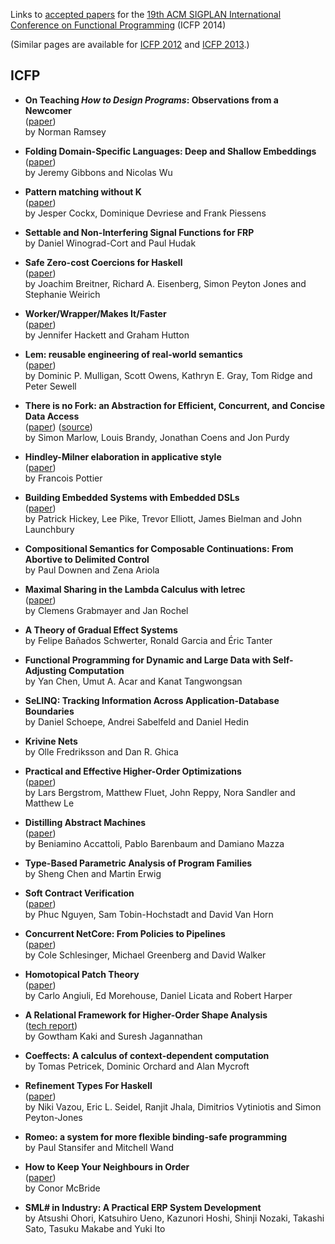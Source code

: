 Links to [accepted papers][icfp14-accepted] for the [19th ACM SIGPLAN International Conference on Functional Programming][icfp14] (ICFP 2014)

[icfp14]: http://icfpconference.org/icfp2014/
[icfp14-accepted]: http://icfpconference.org/icfp2014/accepted.html

(Similar pages are available for [ICFP 2012][icfp12] and [ICFP 2013][icfp13].)

[icfp12]: https://github.com/technogeeky/icfp12-paper-links
[icfp13]: https://github.com/gasche/icfp2013-papers

## ICFP

* **On Teaching *How to Design Programs*: Observations from a Newcomer**  
    ([paper](http://www.cs.tufts.edu/~nr/pubs/htdp.pdf))  
    by Norman Ramsey

* **Folding Domain-Specific Languages: Deep and Shallow Embeddings**  
    ([paper](http://www.cs.ox.ac.uk/jeremy.gibbons/publications/embedding.pdf))  
    by Jeremy Gibbons and Nicolas Wu

* **Pattern matching without K**  
    ([paper](http://people.cs.kuleuven.be/~jesper.cockx/Without-K/Pattern-matching-without-K.pdf))  
    by Jesper Cockx, Dominique Devriese and Frank Piessens

* **Settable and Non-Interfering Signal Functions for FRP**  
    by Daniel Winograd-Cort and Paul Hudak

* **Safe Zero-cost Coercions for Haskell**  
    ([paper](http://www.cis.upenn.edu/~eir/papers/2014/coercible/coercible.pdf))  
    by Joachim Breitner, Richard A. Eisenberg, Simon Peyton Jones and Stephanie Weirich

* **Worker/Wrapper/Makes It/Faster**  
    ([paper](http://www.cs.nott.ac.uk/~gmh/faster.pdf))  
    by Jennifer Hackett and Graham Hutton

* **Lem: reusable engineering of real-world semantics**  
    ([paper](http://www.cl.cam.ac.uk/~pes20/lem/built-doc/lem-draft.pdf))  
    by Dominic P. Mulligan, Scott Owens, Kathryn E. Gray, Tom Ridge and Peter Sewell

* **There is no Fork: an Abstraction for Efficient, Concurrent, and Concise Data Access**  
    ([paper](http://community.haskell.org/~simonmar/papers/haxl-icfp14.pdf)) ([source](https://github.com/facebook/Haxl))  
    by Simon Marlow, Louis Brandy, Jonathan Coens and Jon Purdy  

* **Hindley-Milner elaboration in applicative style**  
    ([paper](http://gallium.inria.fr/~fpottier/publis/fpottier-elaboration.pdf))  
    by Francois Pottier

* **Building Embedded Systems with Embedded DSLs**  
    ([paper](https://github.com/GaloisInc/smaccmpilot-experiencereport/blob/master/embedded-experience.pdf?raw=true))  
    by Patrick Hickey, Lee Pike, Trevor Elliott, James Bielman and John Launchbury

* **Compositional Semantics for Composable Continuations: From Abortive to Delimited Control**  
    by Paul Downen and Zena Ariola

* **Maximal Sharing in the Lambda Calculus with letrec**  
    ([paper](http://arxiv.org/pdf/1401.1460v4))  
    by Clemens Grabmayer and Jan Rochel

* **A Theory of Gradual Effect Systems**  
    by Felipe Bañados Schwerter, Ronald Garcia and Éric Tanter

* **Functional Programming for Dynamic and Large Data with Self-Adjusting Computation**  
    by Yan Chen, Umut A. Acar and Kanat Tangwongsan

* **SeLINQ: Tracking Information Across Application-Database Boundaries**  
    by Daniel Schoepe, Andrei Sabelfeld and Daniel Hedin

* **Krivine Nets**  
    by Olle Fredriksson and Dan R. Ghica

* **Practical and Effective Higher-Order Optimizations**  
    ([paper](https://dl.dropboxusercontent.com/u/1620890/website/writings/ho-optimization.pdf))  
    by Lars Bergstrom, Matthew Fluet, John Reppy, Nora Sandler and Matthew Le

* **Distilling Abstract Machines**  
    ([paper](http://lipn.univ-paris13.fr/~mazza/papers/AbsMachinesES.pdf))  
    by Beniamino Accattoli, Pablo Barenbaum and Damiano Mazza

* **Type-Based Parametric Analysis of Program Families**  
    by Sheng Chen and Martin Erwig

* **Soft Contract Verification**  
    ([paper](http://arxiv.org/pdf/1307.6239v3))  
    by Phuc Nguyen, Sam Tobin-Hochstadt and David Van Horn

* **Concurrent NetCore: From Policies to Pipelines**  
    ([paper](http://www.cis.upenn.edu/~mgree/papers/icfp2014sub_cnc.pdf))  
    by Cole Schlesinger, Michael Greenberg and David Walker

* **Homotopical Patch Theory**  
    ([paper](http://www.cs.cmu.edu/~rwh/papers/htpt/paper.pdf))  
    by Carlo Angiuli, Ed Morehouse, Daniel Licata and Robert Harper

* **A Relational Framework for Higher-Order Shape Analysis**  
    ([tech report](http://tycon.github.io/catalyst/techrep.pdf))  
    by Gowtham Kaki and Suresh Jagannathan

* **Coeffects: A calculus of context-dependent computation**  
    by Tomas Petricek, Dominic Orchard and Alan Mycroft

* **Refinement Types For Haskell**  
    ([paper](http://goto.ucsd.edu/~nvazou/refinement_types_for_haskell.pdf))  
    by Niki Vazou, Eric L. Seidel, Ranjit Jhala, Dimitrios Vytiniotis and Simon Peyton-Jones

* **Romeo: a system for more flexible binding-safe programming**  
    by Paul Stansifer and Mitchell Wand

* **How to Keep Your Neighbours in Order**  
    ([paper](https://personal.cis.strath.ac.uk/conor.mcbride/pub/Pivotal.pdf))  
    by Conor McBride

* **SML# in Industry: A Practical ERP System Development**  
    by Atsushi Ohori, Katsuhiro Ueno, Kazunori Hoshi, Shinji Nozaki, Takashi Sato, Tasuku Makabe and Yuki Ito
